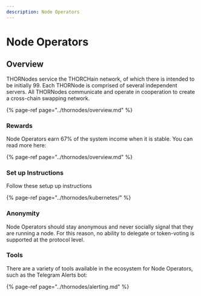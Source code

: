 ```yaml
---
description: Node Operators
---
```


# Node Operators

## Overview

THORNodes service the THORCHain network, of which there is intended to be initially 99. Each THORNode is comprised of several independent servers. All THORNodes communicate and operate in cooperation to create a cross-chain swapping network.

{% page-ref page="../thornodes/overview.md" %}

### Rewards

Node Operators earn 67% of the system income when it is stable. You can read more here:

{% page-ref page="../thornodes/overview.md" %}

### Set up Instructions

Follow these setup up instructions

{% page-ref page="../thornodes/kubernetes/" %}

### Anonymity

Node Operators should stay anonymous and never socially signal that they are running a node. For this reason, no ability to delegate or token-voting is supported at the protocol level. 

### Tools

There are a variety of tools available in the ecosystem for Node Operators, such as the Telegram Alerts bot:

{% page-ref page="../thornodes/alerting.md" %}







